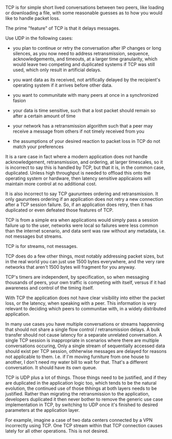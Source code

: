 TCP is for simple short lived conversations between two peers, like loading or downloading a file, with some reasonable guesses as to how you would like to handle packet loss.

The prime "feature" of TCP is that it delays messages.

Use UDP in the following cases:
- you plan to continue or retry the conversation after IP changes or long silences, as you now need to address retransmission, sequence, acknowledgements, and timeouts, at a larger time granularity, which would leave two competing and duplicated systems if TCP was still used, which only result in artificial delays.

- you want data as its received, not artifically delayed by the recipient's operating system if it arrives before other data.
- you want to communitate with many peers at once in a synchronized fasion
- your data is time sensitive, such that a lost packet should remain so after a certain amount of time
- your network has a retransmission algorithm such that a peer may receive a message from others if not timely received from you
- the assumptions of your desired reaction to packet loss in TCP do not match your preferences


It is a rare case in fact where a modern application does not handle acknowledgement, retransmission, and ordering, at larger timescales, so it is incorrect to say this is handled by TCP, but that it is, in the common case, duplicated.  Unless high throughput is needed to offload this onto the operating system or hardware, then latency sensitive applicaions will maintain more control at no additional cost.

It is also incorrect to say TCP gauruntees ordering and retransmission.  It only gauruntees ordering if an application does not retry a new connection after a TCP session failure.   So, if an application does retry, then it has duplicated or even defeated those features of TCP.

TCP is from a simple era when applications would simply pass a session failure up to the user, networks were local so failures were less common than the internet scenario, and data sent was raw without any metadata, i.e. not messages but streams.

TCP is for streams, not messages.

TCP does do a few other things, most notably addressing packet sizes, but in the real world you can just use 1500 bytes everywhere, and the very rare networks that aren't 1500 bytes will fragment for you anyway.

TCP's timers are independent, by specification, so when messaging thousands of peers, your own traffic is competing with itself, versus if it had awareness and control of the timing itself.

With TCP the application does not have clear visibility into either the packet loss, or the latency, when speaking with a peer.  This information is very relevant to deciding which peers to communitae with, in a widely distributed application.

In many use cases you have multiple conversations or streams happenning that should not share a single flow control / retransmission delays.  A bulk transfer should not cause latency for a separate unrelated conversation.  A single TCP session is inappropriate in scenarios where there are multiple conversations occuring,   Only a single stream of sequentially accessed data should exist per TCP session, othherwise messages are delayed for reasons not applicable to them.  I.e. if I'm moving furniture from one house to another, I don't need my water bill to wait for that.  That's a different conversation.  It should have its own queue.   

TCP is UDP plus a lot of things.  Those things need to be justified, and if they are duplicated in the application logic too, which tends to be the natural evolution, the continued use of those thhings at both layers needs to be justified.  Rather than migrating the retransmission to the application, developers duplicated it then never bother to remove the generic use case implementation in TCP, by switching to UDP once it's finished to desired parameters at the application layer.

For example, imagine a case of two data centers connected by a VPN incorrectly using TCP.  One TCP stream within that TCP connection causes lately for all other operations.  This is not desired.
